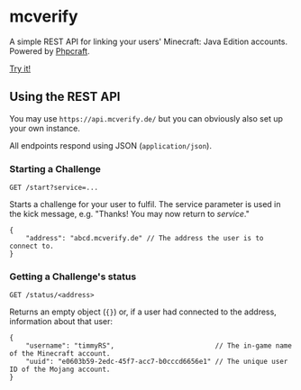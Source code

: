 # mcverify

A simple REST API for linking your users' Minecraft: Java Edition accounts. Powered by [Phpcraft](https://github.com/timmyrs/Phpcraft).

[Try it!](https://mcverify.de/)

## Using the REST API

You may use `https://api.mcverify.de/` but you can obviously also set up your own instance.

All endpoints respond using JSON (`application/json`).

### Starting a Challenge

    GET /start?service=...

Starts a challenge for your user to fulfil. The service parameter is used in the kick message, e.g. "Thanks! You may now return to _service_."

	{
		"address": "abcd.mcverify.de" // The address the user is to connect to.
	}

### Getting a Challenge's status

    GET /status/<address>

Returns an empty object (`{}`) or, if a user had connected to the address, information about that user:

	{
		"username": "timmyRS",                         // The in-game name of the Minecraft account.
		"uuid": "e0603b59-2edc-45f7-acc7-b0cccd6656e1" // The unique user ID of the Mojang account.
	}
